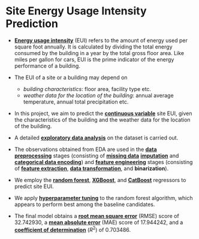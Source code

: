 # Site Energy Usage Intensity Prediction

- [**Energy usage intensity**](https://en.wikipedia.org/wiki/Efficient_energy_use#Building_design) (EUI) refers to the amount of energy used per square foot annually. It is calculated by dividing the total energy consumed by the building in a year by the total gross floor area. Like miles per gallon for cars, EUI is the prime indicator of the energy performance of a building.

- The EUI of a site or a building may depend on
  - _building characteristics_: floor area, facility type etc.
  - _weather data for the location of the building_: annual average temperature, annual total precipitation etc.

- In this project, we aim to predict the [**continuous variable**](https://en.wikipedia.org/wiki/Continuous_or_discrete_variable#Continuous_variable) site EUI, given the characteristics of the building and the weather data for the location of the building.

- A detailed [**exploratory data analysis**](https://en.wikipedia.org/wiki/Exploratory_data_analysis) on the dataset is carried out.

- The observations obtained from EDA are used in the [**data preprocessing**](https://en.wikipedia.org/wiki/Data_Preprocessing) stages (consisting of [**missing data**](https://en.wikipedia.org/wiki/Missing_data) [**imputation**](https://en.wikipedia.org/wiki/Imputation_(statistics)) and [**categorical data encoding**](https://en.wikipedia.org/wiki/Categorical_variable#Categorical_variables_and_regression)) and [**feature engineering**](https://en.wikipedia.org/wiki/Feature_engineering) stages (consisting of [**feature extraction**](https://en.wikipedia.org/wiki/Feature_engineering), [**data transformation**](https://en.wikipedia.org/wiki/Data_transformation_(statistics)), and **binarization**).

- We employ the [**random forest**](https://en.wikipedia.org/wiki/Random_forest), [**XGBoost**](https://en.wikipedia.org/wiki/XGBoost), and [**CatBoost**](https://en.wikipedia.org/wiki/CatBoost) regressors to predict site EUI.

- We apply [**hyperparameter tuning**](https://en.wikipedia.org/wiki/Hyperparameter_optimization) to the random forest algorithm, which appears to perform best among the baseline candidates.

- The final model obtains a [**root mean square error**](https://en.wikipedia.org/wiki/Root-mean-square_deviation) (RMSE) score of $32.742930$, a [**mean absolute error**](https://en.wikipedia.org/wiki/Mean_absolute_error) (MAE) score of $17.944242$, and a [**coefficient of determination**](https://en.wikipedia.org/wiki/Coefficient_of_determination) $(R^2)$ of $0.703486$.
